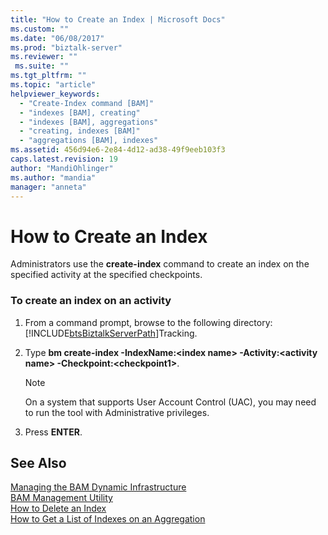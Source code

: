 ```yaml
---
title: "How to Create an Index | Microsoft Docs"
ms.custom: ""
ms.date: "06/08/2017"
ms.prod: "biztalk-server"
ms.reviewer: ""
 ms.suite: ""
ms.tgt_pltfrm: ""
ms.topic: "article"
helpviewer_keywords: 
  - "Create-Index command [BAM]"
  - "indexes [BAM], creating"
  - "indexes [BAM], aggregations"
  - "creating, indexes [BAM]"
  - "aggregations [BAM], indexes"
ms.assetid: 456d94e6-2e84-4d12-ad38-49f9eeb103f3
caps.latest.revision: 19
author: "MandiOhlinger"
ms.author: "mandia"
manager: "anneta"
---
```

# How to Create an Index
Administrators use the **create-index** command to create an index on the specified activity at the specified checkpoints.  
  
### To create an index on an activity  
  
1.  From a command prompt, browse to the following directory: [!INCLUDE[btsBiztalkServerPath](../includes/btsbiztalkserverpath-md.md)]Tracking.  
  
2.  Type **bm create-index -IndexName:\<index name> -Activity:\<activity name> -Checkpoint:\<checkpoint1>**.  
  
    > [!NOTE]
    >  On a system that supports User Account Control (UAC), you may need to run the tool with Administrative privileges.  
  
3.  Press **ENTER**.  
  
## See Also  
 [Managing the BAM Dynamic Infrastructure](../core/managing-the-bam-dynamic-infrastructure.md)   
 [BAM Management Utility](../core/bam-management-utility.md)   
 [How to Delete an Index](../core/how-to-delete-an-index.md)   
 [How to Get a List of Indexes on an Aggregation](../core/how-to-get-a-list-of-indexes-on-an-aggregation.md)